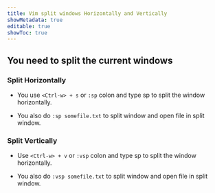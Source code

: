 ```yaml
---
title: Vim split windows Horizontally and Vertically
showMetadata: true
editable: true
showToc: true
---
```


## You need to split the current windows

### Split Horizontally

* You use `<Ctrl-w> + s` or `:sp` colon and type sp to split the window horizontally.

* You also do `:sp somefile.txt` to split window and open file in split window.

### Split Vertically

* Use `<Ctrl-w> + v` or `:vsp` colon and type sp to split the window horizontally.

* You also do `:vsp somefile.txt` to split window and open file in split window.

